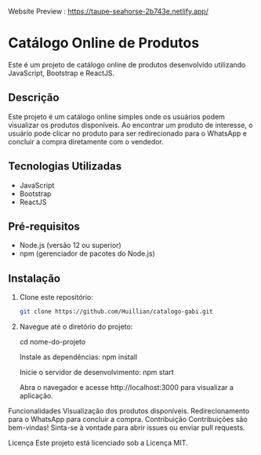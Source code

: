 Website Preview : https://taupe-seahorse-2b743e.netlify.app/

# Catálogo Online de Produtos

Este é um projeto de catálogo online de produtos desenvolvido utilizando JavaScript, Bootstrap e ReactJS.

## Descrição

Este projeto é um catálogo online simples onde os usuários podem visualizar os produtos disponíveis. Ao encontrar um produto de interesse, o usuário pode clicar no produto para ser redirecionado para o WhatsApp e concluir a compra diretamente com o vendedor.

## Tecnologias Utilizadas

- JavaScript
- Bootstrap
- ReactJS

## Pré-requisitos

- Node.js (versão 12 ou superior)
- npm (gerenciador de pacotes do Node.js)

## Instalação

1. Clone este repositório:
   ```bash
   git clone https://github.com/Huillian/catalogo-gabi.git

2. Navegue até o diretório do projeto:

    cd nome-do-projeto
   
    Instale as dependências:
    npm install
   
    Inicie o servidor de desenvolvimento:
    npm start
   
    Abra o navegador e acesse http://localhost:3000 para visualizar a aplicação.

Funcionalidades
Visualização dos produtos disponíveis.
Redirecionamento para o WhatsApp para concluir a compra.
Contribuição
Contribuições são bem-vindas! Sinta-se à vontade para abrir issues ou enviar pull requests.

Licença
Este projeto está licenciado sob a Licença MIT.
